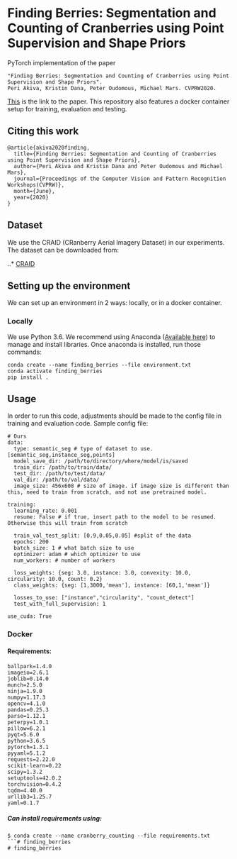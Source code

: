 # Finding Berries: Segmentation and Counting of Cranberries using Point Supervision and Shape Priors

PyTorch implementation of the paper 
```
"Finding Berries: Segmentation and Counting of Cranberries using Point Supervision and Shape Priors". 
Peri Akiva, Kristin Dana, Peter Oudomous, Michael Mars. CVPRW2020. 
```
[This](https://arxiv.org/pdf/2004.08501.pdf "Link") is the link to the paper. This repository also features a docker container setup for training, evaluation and testing. 

## Citing this work

```
@article{akiva2020finding,
  title={Finding Berries: Segmentation and Counting of Cranberries using Point Supervision and Shape Priors},
  author={Peri Akiva and Kristin Dana and Peter Oudomous and Michael Mars},
  journal={Proceedings of the Computer Vision and Pattern Recognition Workshops(CVPRW)},
  month={June},
  year={2020}
}
```

## Dataset
We use the CRAID (CRanberry Aerial Imagery Dataset) in our experiments. The dataset can be downloaded from:

..* [CRAID](https://forms.gle/zfFCKy1pyDD4WNro7)

## Setting up the environment
We can set up an environment in 2 ways: locally, or in a docker container.

### Locally

We use Python 3.6. We recommend using Anaconda ([Available here](https://www.anaconda.com/)) to manage and install libraries. Once anaconda is installed, run those commands:

```
conda create --name finding_berries --file environment.txt
conda activate finding_berries
pip install .
```

## Usage
In order to run this code, adjustments should be made to the config file in training and evaluation code. Sample config file:

```
# Ours
data:
  type: semantic_seg # type of dataset to use. [semantic_seg,instance_seg,points]
  model_save_dir: /path/to/directory/where/model/is/saved
  train_dir: /path/to/train/data/
  test_dir: /path/to/test/data/
  val_dir: /path/to/val/data/
  image_size: 456x608 # size of image. if image size is different than this, need to train from scratch, and not use pretrained model.

training: 
  learning_rate: 0.001 
  resume: False # if true, insert path to the model to be resumed. Otherwise this will train from scratch

  train_val_test_split: [0.9,0.05,0.05] #split of the data
  epochs: 200
  batch_size: 1 # what batch size to use
  optimizer: adam # which optimizer to use
  num_workers: # number of workers

  loss_weights: {seg: 3.0, instance: 3.0, convexity: 10.0, circularity: 10.0, count: 0.2}
  class_weights: {seg: [1,3000,'mean'], instance: [60,1,'mean']}

  losses_to_use: ["instance","circularity", "count_detect"]
  test_with_full_supervision: 1

use_cuda: True

```


### Docker


#### Requirements:

```
ballpark=1.4.0
imageio=2.6.1
joblib=0.14.0
munch=2.5.0
ninja=1.9.0
numpy=1.17.3
opencv=4.1.0
pandas=0.25.3
parse=1.12.1
peterpy=1.0.1
pillow=6.2.1
pyqt=5.6.0
python=3.6.5
pytorch=1.3.1
pyyaml=5.1.2
requests=2.22.0
scikit-learn=0.22
scipy=1.3.2
setuptools=42.0.2
torchvision=0.4.2
tqdm=4.40.0
urllib3=1.25.7
yaml=0.1.7
```

##### Can install requirements using:
```
$ conda create --name cranberry_counting --file requirements.txt
```# finding_berries
# finding_berries
